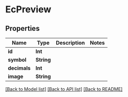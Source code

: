# EcPreview

## Properties
Name | Type | Description | Notes
------------ | ------------- | ------------- | -------------
**id** | **Int** |  | 
**symbol** | **String** |  | 
**decimals** | **Int** |  | 
**image** | **String** |  | 

[[Back to Model list]](../README.md#documentation-for-models) [[Back to API list]](../README.md#documentation-for-api-endpoints) [[Back to README]](../README.md)


